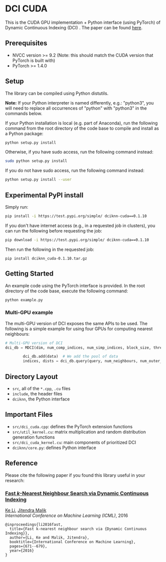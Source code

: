 # DCI CUDA

This is the CUDA GPU implementation + Python interface (using PyTorch) of Dynamic Continuous Indexing (DCI) . The paper can be found [here](https://arxiv.org/abs/1512.00442).

## Prerequisites
* NVCC version >= 9.2 (Note: this should match the CUDA version that PyTorch is built with)
* PyTorch >= 1.4.0

## Setup

The library can be compiled using Python distutils.

**Note:** If your Python interpreter is named differently, e.g.: "python3", you will need to replace all occurrences of "python" with "python3" in the commands below.

If your Python installation is local (e.g. part of Anaconda), run the following command from the root directory of the code base to compile and install as a Python package:
```bash
python setup.py install
```

Otherwise, if you have sudo access, run the following command instead:
```bash
sudo python setup.py install
```

If you do not have sudo access, run the following command instead:
```bash
python setup.py install --user
```


## Experimental PyPI install
Simply run:
```bash
pip install -i https://test.pypi.org/simple/ dciknn-cuda==0.1.10
```
If you don't have internet access (e.g., in a requested job in clusters), you can run the following before requesting the job:
```bash
pip download -i https://test.pypi.org/simple/ dciknn-cuda==0.1.10
```
Then run the following in the requested job:
```
pip install dciknn_cuda-0.1.10.tar.gz
```


## Getting Started

An example code using the PyTorch interface is provided. In the root directory of the code base, execute the following command:

```bash
python example.py
```

### Multi-GPU example
The multi-GPU version of DCI exposes the same APIs to be used. The following is a simple example for using four GPUs for computing nearest neighbours:
```python
# Multi-GPU version of DCI
dci_db = MDCI(dim, num_comp_indices, num_simp_indices, block_size, thread_size, devices=[0, 1, 2, 3])  # We specify GPUs to be used by the DCI instance with `devices`. Set to list(range(torch.cuda.device_count())) to use all available GPUs

        dci_db.add(data)  # We add the pool of data
        indices, dists = dci_db.query(query, num_neighbours, num_outer_iterations)  # We run our desired query
```


## Directory Layout
* `src`, all of the `*.cpp`, `.cu` files
* `include`, the header files
* `dciknn`, the Python interface

## Important Files
* `src/dci_cuda.cpp`: defines the PyTorch extension functions
* `src/util_kernel.cu`: matrix multiplication and random distribution generation functions
* `src/dci_cuda_kernel.cu`: main components of prioritized DCI
* `dciknn/core.py`: defines Python interface

## Reference

Please cite the following paper if you found this library useful in your research:

### [Fast _k_-Nearest Neighbour Search via Dynamic Continuous Indexing](https://arxiv.org/abs/1512.00442)
[Ke Li](https://people.eecs.berkeley.edu/~ke.li/), [Jitendra Malik](https://people.eecs.berkeley.edu/~malik/)\
*International Conference on Machine Learning (ICML)*, 2016

```
@inproceedings{li2016fast,
  title={Fast k-nearest neighbour search via {Dynamic Continuous Indexing}},
  author={Li, Ke and Malik, Jitendra},
  booktitle={International Conference on Machine Learning},
  pages={671--679},
  year={2016}
}
```
